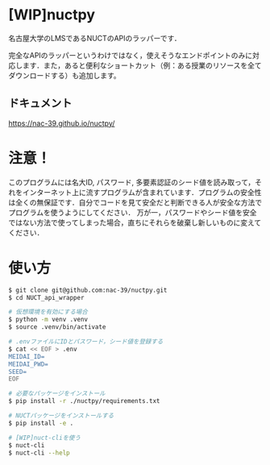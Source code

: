 # [WIP]nuctpy

名古屋大学のLMSであるNUCTのAPIのラッパーです．

完全なAPIのラッパーというわけではなく，使えそうなエンドポイントのみに対応します．また，あると便利なショートカット（例：ある授業のリソースを全てダウンロードする）も追加します。

## ドキュメント
https://nac-39.github.io/nuctpy/

# 注意！

このプログラムには名大ID, パスワード, 多要素認証のシード値を読み取って，それをインターネット上に流すプログラムが含まれています．プログラムの安全性は全くの無保証です．自分でコードを見て安全だと判断できる人が安全な方法でプログラムを使うようにしてください．
万が一，パスワードやシード値を安全ではない方法で使ってしまった場合，直ちにそれらを破棄し新しいものに変えてください．

# 使い方
```bash
$ git clone git@github.com:nac-39/nuctpy.git
$ cd NUCT_api_wrapper

# 仮想環境を有効にする場合
$ python -m venv .venv
$ source .venv/bin/activate

# .envファイルにIDとパスワード，シード値を登録する
$ cat << EOF > .env
MEIDAI_ID=
MEIDAI_PWD=
SEED=
EOF

# 必要なパッケージをインストール
$ pip install -r ./nuctpy/requirements.txt

# NUCTパッケージをインストールする
$ pip install -e .

# [WIP]nuct-cliを使う
$ nuct-cli
$ nuct-cli --help
```
